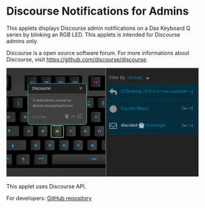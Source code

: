 # Discourse Notifications for Admins

This applets displays Discourse admin notifications on a Das Keyboard Q series by blinking an RGB LED. This applets is intended for Discourse admins only.

Discourse is a open source software forum. For more informations about Discourse, visit <https://github.com/discourse/discourse>.

![Discourse applet on a Das Keyboard Q](assets/image.png "Das Keyboard Discourse applet")

This applet uses Discourse API.

For developers: [GitHub repository](https://github.com/daskeyboard/daskeyboard-applet--discourse)
